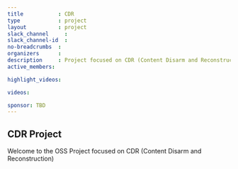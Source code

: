 ```yaml
---
title           : CDR
type            : project
layout          : project
slack_channel     : 
slack_channel-id  : 
no-breadcrumbs  :
organizers      :
description     : Project focused on CDR (Content Disarm and Reconstruction)
active_members:

highlight_videos:

videos:

sponsor: TBD
---
```


## CDR Project

Welcome to the OSS Project focused on CDR (Content Disarm and Reconstruction)
